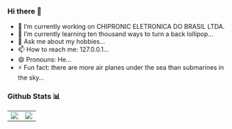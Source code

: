 ### Hi there 👋

- 🔭 I’m currently working on CHIPRONIC ELETRONICA DO BRASIL LTDA.
- 🌱 I’m currently learning ten thousand ways to turn a back lollipop...
- 💬 Ask me about my hobbies...
- 📫 How to reach me: 127.0.0.1...
- 😄 Pronouns: He...
- ⚡ Fun fact: there are more air planes under the sea than submarines in the sky...

### Github Stats 📊

<table>
  <tr>
    <td valign="top"><img src="https://github-readme-stats.vercel.app/api?username=pedro-afk" /></td>
    <td valign="top"><img src="https://github-readme-stats.vercel.app/api/top-langs/?username=pedro-afk&layout=compact" /></td>
  </tr>
</table>

